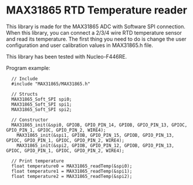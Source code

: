 # MAX31865 RTD Temperature reader

This library is made for the MAX31865 ADC with Software SPI connection. When this library, you can connect a 2/3/4 wire RTD temperature sensor
and read its temperature. The first thing you need to do is change the user configuration and user calibration values in MAX31865.h file.

This library has been tested with Nucleo-F446RE.

Program example:
```
  // Include
  #include "MAX31865/MAX31865.h"
  
  // Structs
  MAX31865_Soft_SPI spi0;
  MAX31865_Soft_SPI spi1;
  MAX31865_Soft_SPI spi2;
  
  // Constructor
  MAX31865_init(&spi0, GPIOB, GPIO_PIN_14, GPIOB, GPIO_PIN_13, GPIOC, GPIO_PIN_1, GPIOC, GPIO_PIN_2, WIRE4);
	MAX31865_init(&spi1, GPIOB, GPIO_PIN_15, GPIOB, GPIO_PIN_13, GPIOC, GPIO_PIN_1, GPIOC, GPIO_PIN_2, WIRE4);
	MAX31865_init(&spi2, GPIOB, GPIO_PIN_12, GPIOB, GPIO_PIN_13, GPIOC, GPIO_PIN_1, GPIOC, GPIO_PIN_2, WIRE4);
  
  // Print temperature
  float temperature0 = MAX31865_readTemp(&spi0);
  float temperature1 = MAX31865_readTemp(&spi1);
  float temperature2 = MAX31865_readTemp(&spi2);
```
